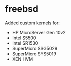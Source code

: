 # freebsd
Added custom kernels for:
- HP MicroServer Gen 10v2
- Intel S5500
- Intel SR1530
- SuperMicro SSG5029
- SuperMicro SYS5019
- XEN HVM
